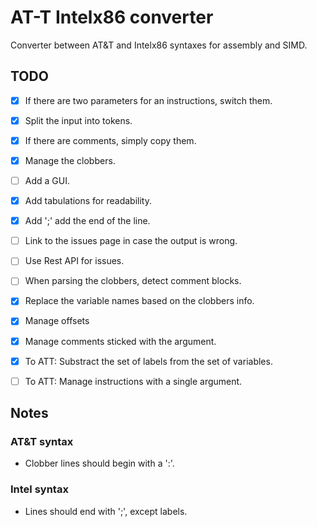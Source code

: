 # AT-T Intelx86 converter
Converter between AT&amp;T and Intelx86 syntaxes for assembly and SIMD.

## TODO

- [x] If there are two parameters for an instructions, switch them.
- [x] Split the input into tokens.
- [x] If there are comments, simply copy them.
- [x] Manage the clobbers.
- [ ] Add a GUI.
- [x] Add tabulations for readability.
- [x] Add ';' add the end of the line.
- [ ] Link to the issues page in case the output is wrong.
- [ ] Use Rest API for issues.
- [ ] When parsing the clobbers, detect comment blocks.
- [x] Replace the variable names based on the clobbers info.
- [x] Manage offsets
- [x] Manage comments sticked with the argument.
- [x] To ATT: Substract the set of labels from the set of variables.
- [ ] To ATT: Manage instructions with a single argument.


## Notes

### AT&T syntax

- Clobber lines should begin with a ':'.


### Intel syntax

- Lines should end with ';', except labels.